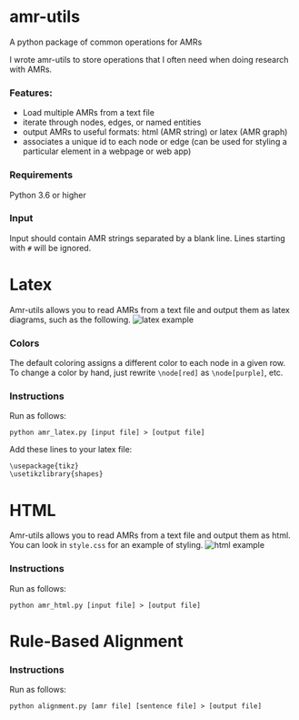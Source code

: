 # amr-utils
A python package of common operations for AMRs


I wrote amr-utils to store operations that I often need when doing research with AMRs. 
### Features:
- Load multiple AMRs from a text file
- iterate through nodes, edges, or named entities
- output AMRs to useful formats: html (AMR string) or latex (AMR graph)
- associates a unique id to each node or edge (can be used for styling a particular element in a webpage or web app)

### Requirements
Python 3.6 or higher

### Input
Input should contain AMR strings separated by a blank line. Lines starting with `#` will be ignored.

# Latex
Amr-utils allows you to read AMRs from a text file and output them as latex diagrams, such as the following.
![latex example](https://github.com/ablodge/amr-utils/blob/master/latex_ex.PNG)

### Colors
The default coloring assigns a different color to each node in a given row. To change a color by hand, just rewrite `\node[red]` as `\node[purple]`, etc.

### Instructions
Run as follows:

`python amr_latex.py [input file] > [output file]`

Add these lines to your latex file:

```
\usepackage{tikz}
\usetikzlibrary{shapes}
```


# HTML
Amr-utils allows you to read AMRs from a text file and output them as html. You can look in `style.css` for an example of styling. 
![html example](https://github.com/ablodge/amr-utils/blob/master/html_ex.png)
### Instructions
Run as follows:

`python amr_html.py [input file] > [output file]`

# Rule-Based Alignment
### Instructions
Run as follows:

`python alignment.py [amr file] [sentence file] > [output file]`

